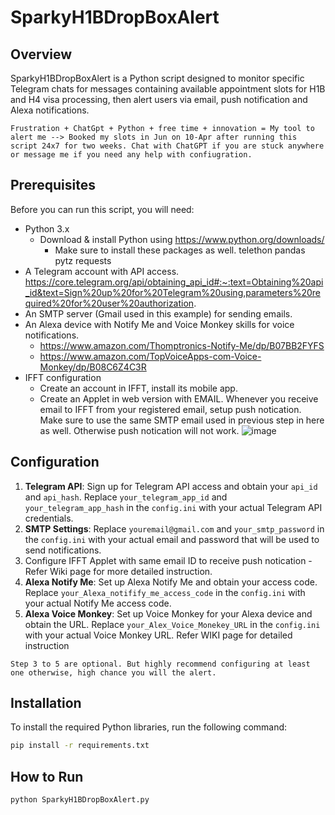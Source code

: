 # SparkyH1BDropBoxAlert

## Overview
SparkyH1BDropBoxAlert is a Python script designed to monitor specific Telegram chats for messages containing available appointment slots for H1B and H4 visa processing, then alert users via email, push notification and Alexa notifications.

```
Frustration + ChatGpt + Python + free time + innovation = My tool to alert me --> Booked my slots in Jun on 10-Apr after running this script 24x7 for two weeks. Chat with ChatGPT if you are stuck anywhere or message me if you need any help with confiugration. 
```

## Prerequisites
Before you can run this script, you will need:
- Python 3.x
  - Download & install Python using https://www.python.org/downloads/
    - Make sure to install these packages as well. 
        telethon
        pandas
        pytz
        requests
- A Telegram account with API access.
  https://core.telegram.org/api/obtaining_api_id#:~:text=Obtaining%20api_id&text=Sign%20up%20for%20Telegram%20using,parameters%20required%20for%20user%20authorization.
- An SMTP server (Gmail used in this example) for sending emails.
- An Alexa device with Notify Me and Voice Monkey skills for voice notifications.
    -   https://www.amazon.com/Thomptronics-Notify-Me/dp/B07BB2FYFS
    -   https://www.amazon.com/TopVoiceApps-com-Voice-Monkey/dp/B08C6Z4C3R
-  IFFT configuration
    - Create an account in IFFT, install its mobile app.
    - Create an Applet in web version with EMAIL. Whenever you receive email to IFFT from your registered email, setup push notication. Make sure to use the same SMTP email used in previous step in here as well. Otherwise push notication will not work. 
   ![image](https://github.com/CodeWithCJ/SparkyH1BDropBoxAlert/assets/151883488/549a3fb6-23eb-4bdd-a299-eb6dd773dd84)



## Configuration
1. **Telegram API**: Sign up for Telegram API access and obtain your `api_id` and `api_hash`. Replace `your_telegram_app_id` and `your_telegram_app_hash` in the `config.ini` with your actual Telegram API credentials.
2. **SMTP Settings**: Replace `youremail@gmail.com` and `your_smtp_password` in the `config.ini` with your actual email and password that will be used to send notifications.
3. Configure IFFT Applet with same email ID to receive push notication - Refer Wiki page for more detailed instruction. 
4. **Alexa Notify Me**: Set up Alexa Notify Me and obtain your access code. Replace `your_Alexa_notifify_me_access_code` in the `config.ini` with your actual Notify Me access code.
5. **Alexa Voice Monkey**: Set up Voice Monkey for your Alexa device and obtain the URL. Replace `your_Alex_Voice_Monekey_URL` in the `config.ini` with your actual Voice Monkey URL. Refer WIKI page for detailed instruction 

```
Step 3 to 5 are optional. But highly recommend configuring at least one otherwise, high chance you will the alert.
```

## Installation
To install the required Python libraries, run the following command:
```bash
pip install -r requirements.txt
```

## How to Run
```bash
python SparkyH1BDropBoxAlert.py
```
